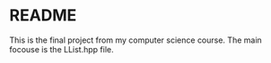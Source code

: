 # README
This is the final project from my computer science course. The main focouse is the LList.hpp file.
